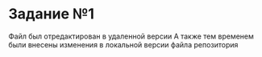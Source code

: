 # Задание №1
Файл был отредактирован в удаленной версии
А также тем временем были внесены изменения в локальной версии файла репозитория
